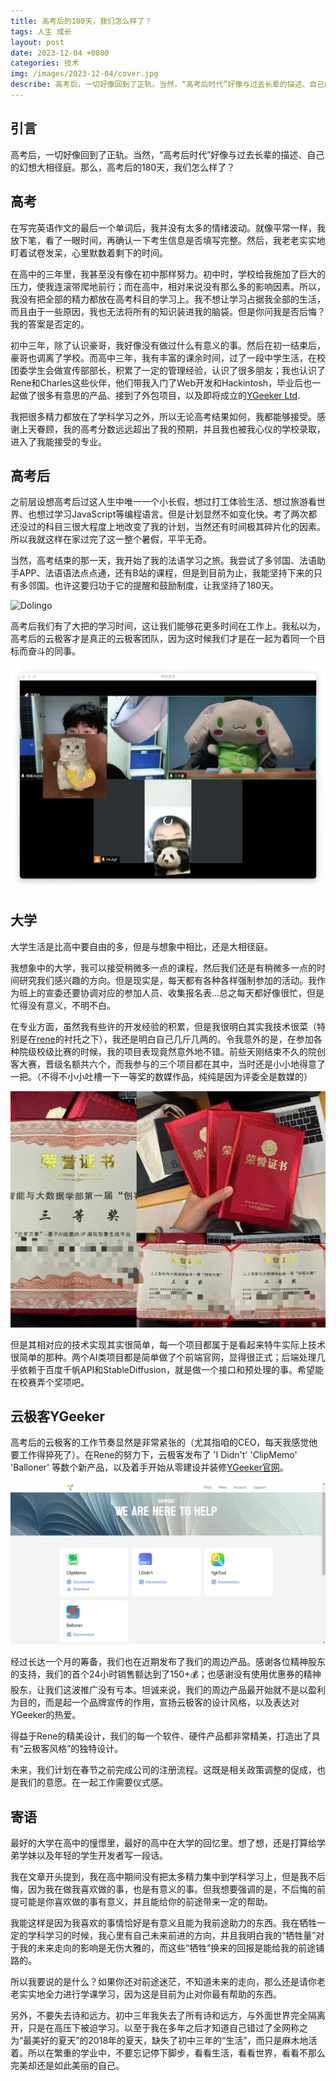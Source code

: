 ```yaml
---
title: 高考后的180天，我们怎么样了？
tags: 人生 成长
layout: post
date: 2023-12-04 +0800
categories: 技术
img: /images/2023-12-04/cover.jpg
describe: 高考后，一切好像回到了正轨。当然，“高考后时代”好像与过去长辈的描述、自己的幻想大相径庭。那么，高考后的180天，我们怎么样了？
---
```


## 引言

高考后，一切好像回到了正轨。当然，“高考后时代”好像与过去长辈的描述、自己的幻想大相径庭。那么，高考后的180天，我们怎么样了？

## 高考

在写完英语作文的最后一个单词后，我并没有太多的情绪波动。就像平常一样，我放下笔，看了一眼时间，再确认一下考生信息是否填写完整。然后，我老老实实地盯着试卷发呆，心里默数着剩下的时间。

在高中的三年里，我甚至没有像在初中那样努力。初中时，学校给我施加了巨大的压力，使我连滚带爬地前行；而在高中，相对来说没有那么多的影响因素。所以，我没有把全部的精力都放在高考科目的学习上。我不想让学习占据我全部的生活，而且由于一些原因，我也无法将所有的知识装进我的脑袋。但是你问我是否后悔？我的答案是否定的。

初中三年，除了认识豪哥，我好像没有做过什么有意义的事。然后在初一结束后，豪哥也调离了学校。而高中三年，我有丰富的课余时间，过了一段中学生活，在校团委学生会做宣传部部长，积累了一定的管理经验，认识了很多朋友；我也认识了Rene和Charles这些伙伴，他们带我入门了Web开发和Hackintosh，毕业后也一起做了很多有意思的产品、接到了外包项目，以及即将成立的[YGeeker Ltd](https://ygeeker.com).

我把很多精力都放在了学科学习之外，所以无论高考结果如何，我都能够接受。感谢上天眷顾，我的高考分数远远超出了我的预期，并且我也被我心仪的学校录取，进入了我能接受的专业。

## 高考后

之前层设想高考后过这人生中唯一一个小长假，想过打工体验生活、想过旅游看世界、也想过学习JavaScript等编程语言。但是计划显然不如变化快。考了两次都还没过的科目三很大程度上地改变了我的计划，当然还有时间极其碎片化的因素。所以我就这样在家过完了这一整个暑假，平平无奇。

当然，高考结束的那一天，我开始了我的法语学习之旅。我尝试了多邻国、法语助手APP、法语语法点点通，还有B站的课程，但是到目前为止，我能坚持下来的只有多邻国。也许这要归功于它的提醒和鼓励制度，让我坚持了180天。

![Dolingo]()

高考后我们有了大把的学习时间，这让我们能够花更多时间在工作上。我私以为，高考后的云极客才是真正的云极客团队，因为这时候我们才是在一起为着同一个目标而奋斗的同事。

![We](/images/2023-12-04/we.jpg)

## 大学

大学生活是比高中要自由的多，但是与想象中相比，还是大相径庭。

我想象中的大学，我可以接受稍微多一点的课程，然后我们还是有稍微多一点的时间研究我们感兴趣的方向。但是现实是，每天都有各种各样强制参加的活动。我作为班上的宣委还要协调对应的参加人员、收集报名表...总之每天都好像很忙，但是忙得没有意义，不明不白。

在专业方面，虽然我有些许的开发经验的积累，但是我很明白其实我技术很菜（特别是在[rene](https://rene.wang)的衬托之下），我还是明白自己几斤几两的。令我意外的是，在参加各种院级校级比赛的时候，我的项目表现竟然意外地不错。前些天刚结束不久的院创客大赛，晋级名额共六个，而我参与的三个项目都在其中，当时还是小小地得意了一把。（不得不小小吐槽一下一等奖的数媒作品，纯纯是因为评委全是数媒的）

![获奖](/images/2023-12-04/win.jpg)

但是其相对应的技术实现其实很简单，每一个项目都属于是看起来特牛实际上技术很简单的那种。两个AI类项目都是简单做了个前端官网，显得很正式；后端处理几乎依赖于百度千帆API和StableDiffusion，就是做一个接口和预处理的事。希望能在校赛弄个奖项吧。

## 云极客YGeeker

高考后的云极客的工作节奏显然是非常紧张的（尤其指咱的CEO，每天我感觉他要工作得猝死了）。在Rene的努力下，云极客发布了 'I Didn't' 'ClipMemo' 'Balloner' 等数个新产品，以及着手开始从零建设并装修[YGeeker官网](https://ygeeker.com)。

![YGeeker官网](/images/2023-12-04/ygeekerweb.png)

经过长达一个月的筹备，我们也在近期发布了我们的周边产品。感谢各位精神股东的支持，我们的首个24小时销售额达到了150+💰；也感谢没有使用优惠券的精神股东，让我们这波推广没有亏本。坦诚来说，我们的周边产品最开始就不是以盈利为目的，而是起一个品牌宣传的作用，宣扬云极客的设计风格，以及表达对YGeeker的热爱。

得益于Rene的精美设计，我们的每一个软件、硬件产品都非常精美，打造出了具有“云极客风格”的独特设计。

未来，我们计划在春节之前完成公司的注册流程。这既是相关政策调整的促成，也是我们的意愿。在一起工作需要仪式感。

## 寄语

最好的大学在高中的憧憬里，最好的高中在大学的回忆里。想了想，还是打算给学弟学妹以及年轻的学生开发者写一段话。

我在文章开头提到，我在高中期间没有把太多精力集中到学科学习上，但是我不后悔，因为我在做我喜欢做的事，也是有意义的事。但我想要强调的是，不后悔的前提可能是你喜欢做的事有意义，并且能给你的前途带来一定的帮助。

我能这样是因为我喜欢的事情恰好是有意义且能为我前途助力的东西。我在牺牲一定的学科学习的时候，我心里有自己未来前进的方向，并且我明白我的“牺牲量”对于我的未来走向的影响是无伤大雅的，而这些“牺牲”换来的回报是能给我的前途铺路的。

所以我要说的是什么？如果你还对前途迷茫，不知道未来的走向，那么还是请你老老实实地全力进行学课学习，因为这是目前为止对你最有帮助的东西。

另外，不要失去诗和远方。初中三年我失去了所有诗和远方，与外面世界完全隔离开，只是在高压下被迫学习。以至于我在多年之后才知道自己错过了全网称之为“最美好的夏天”的2018年的夏天，缺失了初中三年的“生活”，而只是麻木地活着。所以在繁重的学业中，不要忘记停下脚步，看看生活，看看世界，看看不那么完美却还是如此美丽的自己。
